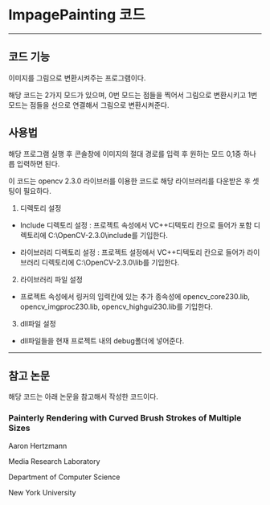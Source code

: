 # ImpagePainting 코드

----------

## 코드 기능

이미지를 그림으로 변환시켜주는 프로그램이다.

해당 코드는 2가지 모드가 있으며, 0번 모드는 점들을 찍어서 그림으로 변환시키고 1번 모드는 점들을 선으로 연결해서 
그림으로 변환시켜준다. 

## 사용법

해당 프로그램 실행 후 콘솔창에 이미지의 절대 경로를 입력 후 원하는 모드 0,1중 하나릅 입력하면 된다.

이 코드는 opencv 2.3.0 라이브러를 이용한 코드로 해당 라이브러리를 다운받은 후 셋팅이 필요하다.

1.	디렉토리 설정 
-	Include 디렉토리 설정 : 프로젝트 속성에서 VC++디텍토리 칸으로 들어가 포함 디렉토리에 C:\\OpenCV-2.3.0\include를 기입한다.

-	라이브러리 디렉토리 설정 : 프로젝트 설정에서 VC++디텍토리 칸으로 들어가 라이브러리 디렉토리에 C:\\OpenCV-2.3.0\lib를 기입한다.

2.	라이브러리 파일 설정
-	프로젝트 속성에서 링커의 입력칸에 있는 추가 종속성에 opencv_core230.lib, opencv_imgproc230.lib, opencv_highgui230.lib를 기입한다.

3.	dll파일 설정
-	dll파일들을 현재 프로젝트 내의 debug폴더에 넣어준다.

------------------

## 참고 논문

해당 코드는 아래 논문을 참고해서 작성한 코드이다.

### Painterly Rendering with Curved Brush Strokes of Multiple Sizes


Aaron Hertzmann

Media Research Laboratory

Department of Computer Science

New York University

